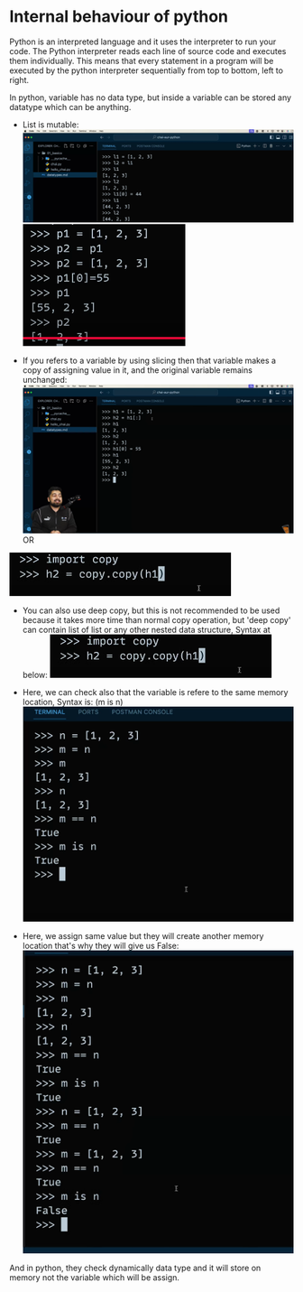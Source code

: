 # Internal behaviour of python

Python is an interpreted language and it uses the interpreter to run your code. The Python interpreter reads each line of source code and executes them individually. This means that every statement in a program will be executed by the python interpreter sequentially from top to bottom, left to right.

In python, variable has no data type, but inside a variable can be stored any datatype which can be anything.

- List is mutable: 
![alt text](image.png)
![alt text](image-1.png)

- If you refers to a variable by using slicing then that variable makes a copy of assigning value in it, and the original variable remains unchanged:
![alt text](image-2.png)
OR

![alt text](image-3.png)

- You can also use deep copy, but this is not recommended to be used because it takes more time than normal copy operation, but 'deep copy' can contain list of list or any other nested data structure, Syntax at below:
![alt text](image-4.png)

- Here, we can check also that the variable is refere to the same memory location, Syntax is: (m is n)
![alt text](image-5.png)

- Here, we assign same value but they will create another memory location that's why they will give us False:
![alt text](image-6.png)

And in python, they check dynamically data type and it will store on memory not the variable which will be assign.